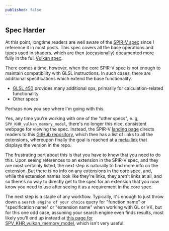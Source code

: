 ```yaml
---
published: false
---
```

## Spec Harder

At this point, longtime readers are well aware of the [SPIR-V spec](https://www.khronos.org/registry/spir-v/specs/unified1/SPIRV.html) since I reference it in most posts. This spec covers all the base operations and types used in shaders, which are then (occasionally) documented more fully in the full [Vulkan spec](https://www.khronos.org/registry/vulkan/specs/1.2-extensions/html/vkspec.html).

There comes a time, however, when the core SPIR-V spec is not enough to maintain compatibility with GLSL instructions. In such cases, there are additional specifications which extend the base functionality.

* [GLSL 450](https://www.khronos.org/registry/spir-v/specs/unified1/GLSL.std.450.html) provides many additional ops, primarily for calculation-related functionality
* Other specs

Perhaps now you see where I'm going with this.

Yes, any time you're working with one of the "other specs", e..g, `SPV_KHR_vulkan_memory_model`, there's no longer this nice, consistent webpage for viewing the spec. Instead, the SPIR-V [landing page](https://www.khronos.org/registry/spir-v/) directs readers to this [GitHub repository](https://github.com/KhronosGroup/SPIRV-Registry), which then has a list of links to all the extensions, whereupon finally the goal is reached at a [meta-link](http://htmlpreview.github.io/?https://github.com/KhronosGroup/SPIRV-Registry/blob/master/extensions/KHR/SPV_KHR_vulkan_memory_model.html) that displays the version in the repo.

The frustrating part about this is that you have to know that you need to do this. Upon seeing references to an extension in the SPIR-V spec, and they are most certainly listed, the next step is naturally to find more info on the extension. But there is no info on any extensions in the core spec, and, while the extension names look like they're links, they aren't links at all, and so there's no way to directly get to the spec for an extension that you now know you need to use after seeing it as a requirement in the core spec.

The next step is a staple of any workflow. Typically, it's enough to just throw down a `search engine of your choice` query for "function name" or "specification name" or "extension name" when working with GL or VK, but for this one odd case, assuming your search engine even finds results, most likely you'll end up instead at [this page for SPV_KHR_vulkan_memory_model](https://github.com/KhronosGroup/SPIRV-Registry/blob/master/extensions/KHR/SPV_KHR_vulkan_memory_model.html), which isn't very useful.